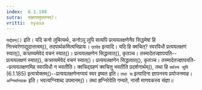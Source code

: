 ```yaml
---
index:  6.1.198
sutra:  संज्ञायामुपमानम्?।
vritti:  nyasa
---
```


`यद्येवम्()` इति। यदि कनो लुबित्यर्थः, कनोऽपु लुपि सत्यपि प्रत्ययलक्षणेनैव सिद्धमेषां हि नित्स्वरेणाद्युदात्तत्वम्(), तदपार्थकमित्यभिप्रायः। `एतदेव` इत्यादि। यदि हि क्वचित्? स्वरविधौ प्रत्ययलक्षणं स्यात्(), कत्र्तव्यमेवेदं वचनं स्यात्()। प्रत्ययलक्षणेन सिद्धत्वात्(), कृतञ्च। तस्मादेतज्ज्ञापयति--प्रत्ययलक्षणं स्यात्(), कत्र्तव्यमेवेदं वचनं स्यात्()। प्रत्ययलक्षणेन सिद्धत्वात्(), कृतञ्च। तस्मादेतज्ज्ञापयति--प्रत्ययलक्षणमिह स्वरविधौ न भवतीति। क्वचिद्ग्रहणं क्वचित्तु भवतीति प्रदर्शनार्थम्(), तथा हि `सर्वस्य सुपि` (6.1.185) इत्यत्रोक्तम्()--प्रत्ययलक्षणेनाप्ययं स्वर इष्यत इति। `तथा च` इत्यादिना ज्ञापनस्य प्रयोजनमाह। 
`अग्निर्माणवकः` इति। भवत्यग्निशब्द उपमानम्()। तथा ह्रग्निरेवेति गम्यते, नासौ माणवकस्य संज्ञा॥
